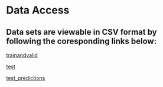 # Data Access

## Data sets are viewable in CSV format by following the coresponding links below:

[trainandvalid](https://1drv.ms/u/s!Arza-6xrhMB0gSfY4KJbYVBCiO3E?e=pTsz3P)

[test](https://1drv.ms/x/s!Arza-6xrhMB0gSY1tXnLbIL01eia?e=MUteRc)

[test_predictions](https://1drv.ms/u/s!Arza-6xrhMB0gSVfsVkFb-KIRaYN?e=6rCdWg)
